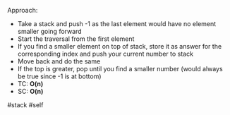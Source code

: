 Approach:
- Take a stack and push -1 as the last element would have no element smaller going forward
- Start the traversal from the first element
- If you find a smaller element on top of stack, store it as answer for the corresponding index and push your current number to stack
- Move back and do the same
- If the top is greater, pop until you find a smaller number (would always be true since -1 is at bottom)
- TC: **O(n)**
- SC: **O(n)**

#stack #self 